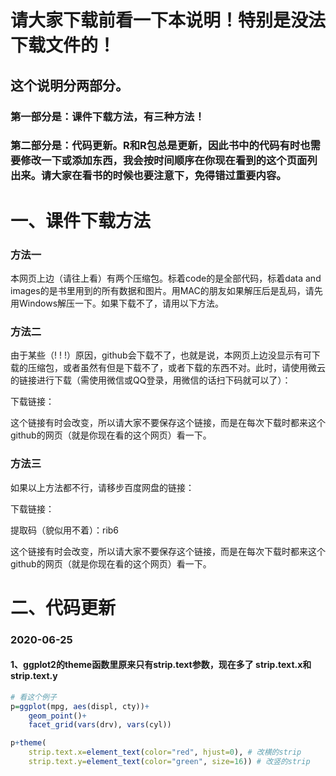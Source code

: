 
# 请大家下载前看一下本说明！特别是没法下载文件的！

## 这个说明分两部分。

### 第一部分是：课件下载方法，有三种方法！

### 第二部分是：代码更新。R和R包总是更新，因此书中的代码有时也需要修改一下或添加东西，我会按时间顺序在你现在看到的这个页面列出来。请大家在看书的时候也要注意下，免得错过重要内容。

# 一、课件下载方法

### 方法一

本网页上边（请往上看）有两个压缩包。标着code的是全部代码，标着data and images的是书里用到的所有数据和图片。用MAC的朋友如果解压后是乱码，请先用Windows解压一下。如果下载不了，请用以下方法。

### 方法二

由于某些（! ! !）原因，github会下载不了，也就是说，本网页上边没显示有可下载的压缩包，或者虽然有但是下载不了，或者下载的东西不对。此时，请使用微云的链接进行下载（需使用微信或QQ登录，用微信的话扫下码就可以了）：

下载链接：

这个链接有时会改变，所以请大家不要保存这个链接，而是在每次下载时都来这个github的网页（就是你现在看的这个网页）看一下。

### 方法三

如果以上方法都不行，请移步百度网盘的链接：

下载链接：

提取码（貌似用不着）：rib6

这个链接有时会改变，所以请大家不要保存这个链接，而是在每次下载时都来这个github的网页（就是你现在看的这个网页）看一下。

# 二、代码更新

### 2020-06-25

#### 1、ggplot2的theme函数里原来只有strip.text参数，现在多了 strip.text.x和strip.text.y

```R
# 看这个例子
p=ggplot(mpg, aes(displ, cty))+
	geom_point()+
	facet_grid(vars(drv), vars(cyl))

p+theme(
	strip.text.x=element_text(color="red", hjust=0), # 改横的strip
	strip.text.y=element_text(color="green", size=16)) # 改竖的strip
```


